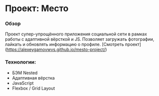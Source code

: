 # Проект: Место

### Обзор

Проект супер-упрощённого приложения социальной сети в рамках работы с адаптивной вёрсткой и JS. Позволяет загружать фотографии, лайкать и обновлять информацию о профиле. [Смотреть проект] (https://alexeygamovwvs.github.io/mesto-project/)

### Технологии:

* БЭМ Nested
* Адаптивная вёрстка
* JavaScript
* Flexbox / Grid Layout
